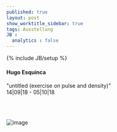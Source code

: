 ```yaml
---
published: true
layout: post
show_worktitle_sidebar: true
tags: Ausstellung
JB :
  analytics : false
---
```


{% include JB/setup %}




<p>
<h4>Hugo Esquinca</h4>
"untitled (exercise on pulse and density)"<br />
14|09|18 - 05|10|18 



<br /><br />
</p><p>
<img src="{{ site.url }}/images/hugo_esquinca_performance.jpg" alt="image">
</p>